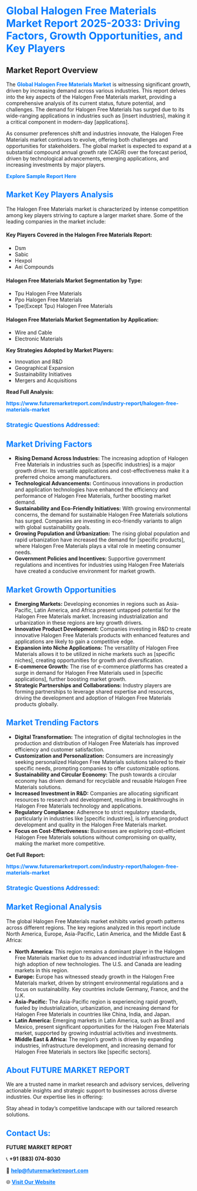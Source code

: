 <h1 style="color: #007BFF;">Global Halogen Free Materials Market Report 2025-2033: Driving Factors, Growth Opportunities, and Key Players</h1>

<section id="overview">
<h2>Market Report Overview</h2>
<p>The <a href="https://www.futuremarketreport.com/industry-report/halogen-free-materials-market" style="color: #007BFF; text-decoration: none;"><strong>Global Halogen Free Materials Market</strong></a> is witnessing significant growth, driven by increasing demand across various industries. This report delves into the key aspects of the Halogen Free Materials market, providing a comprehensive analysis of its current status, future potential, and challenges. The demand for Halogen Free Materials has surged due to its wide-ranging applications in industries such as [insert industries], making it a critical component in modern-day [applications].</p>
<p>As consumer preferences shift and industries innovate, the Halogen Free Materials market continues to evolve, offering both challenges and opportunities for stakeholders. The global market is expected to expand at a substantial compound annual growth rate (CAGR) over the forecast period, driven by technological advancements, emerging applications, and increasing investments by major players.</p>
</section>

<section id="overview">
<p><a href="https://www.futuremarketreport.com/request-sample/reportId=30808" style="color: #007BFF; text-decoration: none;"><strong>Explore Sample Report Here</strong></a></p>
</section>

<section id="key-players">
<h2 style="color: #007BFF;">Market Key Players Analysis</h2>
<p>The Halogen Free Materials market is characterized by intense competition among key players striving to capture a larger market share. Some of the leading companies in the market include:</p>
<h4>Key Players Covered in the Halogen Free Materials Report:</h4>
<ul><li>Dsm</li><li>Sabic</li><li>Hexpol</li><li>Aei Compounds</li></ul>
<h4>Halogen Free Materials Market Segmentation by Type:</h4>
<ul><li>Tpu Halogen Free Materials</li><li>Ppo Halogen Free Materials</li><li>Tpe(Except Tpu) Halogen Free Materials</li></ul>

<h4>Halogen Free Materials Market Segmentation by Application:</h4>
<ul><li>Wire and Cable</li><li>Electronic Materials</li></ul>
<p><strong>Key Strategies Adopted by Market Players:</strong></p>
<ul>
<li>Innovation and R&D</li>
<li>Geographical Expansion</li>
<li>Sustainability Initiatives</li>
<li>Mergers and Acquisitions</li>
</ul>
</section>

<section>
<p><strong>Read Full Analysis: </strong></p><a href="https://www.futuremarketreport.com/industry-report/halogen-free-materials-market" style="color: #007BFF; text-decoration: none;"><strong>https://www.futuremarketreport.com/industry-report/halogen-free-materials-market</strong></a>
<h3 style="color: #007BFF;">Strategic Questions Addressed:</h3>
</section>

<section id="driving-factors">
<h2 style="color: #007BFF;">Market Driving Factors</h2>
<ul>
<li><strong>Rising Demand Across Industries:</strong> The increasing adoption of Halogen Free Materials in industries such as [specific industries] is a major growth driver. Its versatile applications and cost-effectiveness make it a preferred choice among manufacturers.</li>
<li><strong>Technological Advancements:</strong> Continuous innovations in production and application technologies have enhanced the efficiency and performance of Halogen Free Materials, further boosting market demand.</li>
<li><strong>Sustainability and Eco-Friendly Initiatives:</strong> With growing environmental concerns, the demand for sustainable Halogen Free Materials solutions has surged. Companies are investing in eco-friendly variants to align with global sustainability goals.</li>
<li><strong>Growing Population and Urbanization:</strong> The rising global population and rapid urbanization have increased the demand for [specific products], where Halogen Free Materials plays a vital role in meeting consumer needs.</li>
<li><strong>Government Policies and Incentives:</strong> Supportive government regulations and incentives for industries using Halogen Free Materials have created a conducive environment for market growth.</li>
</ul>
</section>

<section id="growth-opportunities">
<h2 style="color: #007BFF;">Market Growth Opportunities</h2>
<ul>
<li><strong>Emerging Markets:</strong> Developing economies in regions such as Asia-Pacific, Latin America, and Africa present untapped potential for the Halogen Free Materials market. Increasing industrialization and urbanization in these regions are key growth drivers.</li>
<li><strong>Innovative Product Development:</strong> Companies investing in R&D to create innovative Halogen Free Materials products with enhanced features and applications are likely to gain a competitive edge.</li>
<li><strong>Expansion into Niche Applications:</strong> The versatility of Halogen Free Materials allows it to be utilized in niche markets such as [specific niches], creating opportunities for growth and diversification.</li>
<li><strong>E-commerce Growth:</strong> The rise of e-commerce platforms has created a surge in demand for Halogen Free Materials used in [specific applications], further boosting market growth.</li>
<li><strong>Strategic Partnerships and Collaborations:</strong> Industry players are forming partnerships to leverage shared expertise and resources, driving the development and adoption of Halogen Free Materials products globally.</li>
</ul>
</section>

<section id="trending-factors">
<h2 style="color: #007BFF;">Market Trending Factors</h2>
<ul>
<li><strong>Digital Transformation:</strong> The integration of digital technologies in the production and distribution of Halogen Free Materials has improved efficiency and customer satisfaction.</li>
<li><strong>Customization and Personalization:</strong> Consumers are increasingly seeking personalized Halogen Free Materials solutions tailored to their specific needs, prompting companies to offer customizable options.</li>
<li><strong>Sustainability and Circular Economy:</strong> The push towards a circular economy has driven demand for recyclable and reusable Halogen Free Materials solutions.</li>
<li><strong>Increased Investment in R&D:</strong> Companies are allocating significant resources to research and development, resulting in breakthroughs in Halogen Free Materials technology and applications.</li>
<li><strong>Regulatory Compliance:</strong> Adherence to strict regulatory standards, particularly in industries like [specific industries], is influencing product development and quality in the Halogen Free Materials market.</li>
<li><strong>Focus on Cost-Effectiveness:</strong> Businesses are exploring cost-efficient Halogen Free Materials solutions without compromising on quality, making the market more competitive.</li>
</ul>
</section>

<section>
<p><strong>Get Full Report: </strong></p><a href="https://www.futuremarketreport.com/industry-report/halogen-free-materials-market" style="color: #007BFF; text-decoration: none;"><strong>https://www.futuremarketreport.com/industry-report/halogen-free-materials-market</strong></a>
<h3 style="color: #007BFF;">Strategic Questions Addressed:</h3>
</section>


<section id="regional-analysis">
<h2 style="color: #007BFF;">Market Regional Analysis</h2>
<p>The global Halogen Free Materials market exhibits varied growth patterns across different regions. The key regions analyzed in this report include North America, Europe, Asia-Pacific, Latin America, and the Middle East & Africa:</p>
<ul>
<li><strong>North America:</strong> This region remains a dominant player in the Halogen Free Materials market due to its advanced industrial infrastructure and high adoption of new technologies. The U.S. and Canada are leading markets in this region.</li>
<li><strong>Europe:</strong> Europe has witnessed steady growth in the Halogen Free Materials market, driven by stringent environmental regulations and a focus on sustainability. Key countries include Germany, France, and the U.K.</li>
<li><strong>Asia-Pacific:</strong> The Asia-Pacific region is experiencing rapid growth, fueled by industrialization, urbanization, and increasing demand for Halogen Free Materials in countries like China, India, and Japan.</li>
<li><strong>Latin America:</strong> Emerging markets in Latin America, such as Brazil and Mexico, present significant opportunities for the Halogen Free Materials market, supported by growing industrial activities and investments.</li>
<li><strong>Middle East & Africa:</strong> The region’s growth is driven by expanding industries, infrastructure development, and increasing demand for Halogen Free Materials in sectors like [specific sectors].</li>
</ul>
</section>

<footer>
<h2 style="color: #007BFF;">About FUTURE MARKET REPORT</h2>
<p>We are a trusted name in market research and advisory services, delivering actionable insights and strategic support to businesses across diverse industries. Our expertise lies in offering:</p>

<p>Stay ahead in today’s competitive landscape with our tailored research solutions.</p>

<h2 style="color: #007BFF;">Contact Us:</h2>
<p><strong>FUTURE MARKET REPORT</strong></p>
<p>📞 <strong>+91 (883) 074-8030</strong></p>
<p>📧 <strong><a href="mailto:help@futuremarketreport.com" style="color: #007BFF;">help@futuremarketreport.com</a></strong></p>
<p>🌐 <strong><a href="https://www.futuremarketreport.com/" style="color: #007BFF;">Visit Our Website</a></strong></p>
</footer>